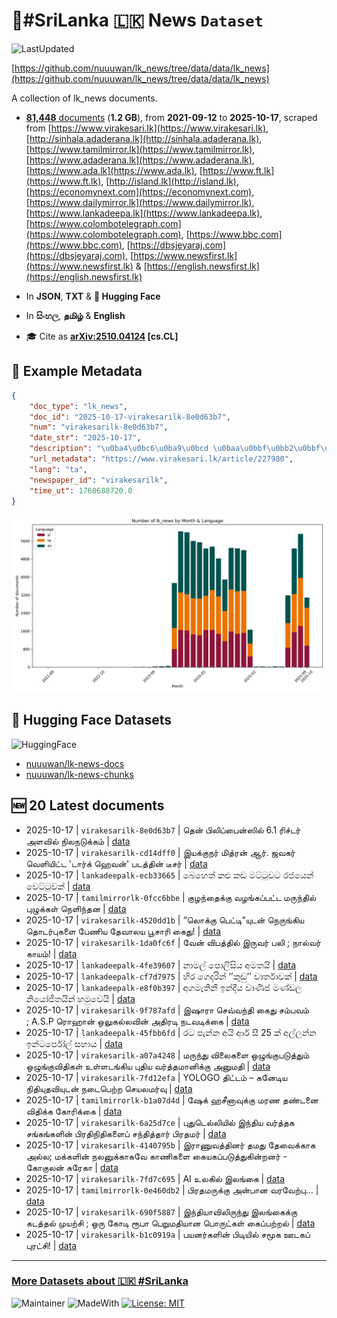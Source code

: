 # 📄#SriLanka 🇱🇰 News `Dataset`

![LastUpdated](https://img.shields.io/badge/last_updated-2025--10--17_13:49:55-green)

[https://github.com/nuuuwan/lk_news/tree/data/data/lk_news](https://github.com/nuuuwan/lk_news/tree/data/data/lk_news)

A collection of lk_news documents.

- [**81,448** documents](https://github.com/nuuuwan/lk_news/tree/data/data/lk_news) (**1.2 GB**), from **2021-09-12** to **2025-10-17**, scraped from [https://www.virakesari.lk](https://www.virakesari.lk), [http://sinhala.adaderana.lk](http://sinhala.adaderana.lk), [https://www.tamilmirror.lk](https://www.tamilmirror.lk), [https://www.adaderana.lk](https://www.adaderana.lk), [https://www.ada.lk](https://www.ada.lk), [https://www.ft.lk](https://www.ft.lk), [http://island.lk](http://island.lk), [https://economynext.com](https://economynext.com), [https://www.dailymirror.lk](https://www.dailymirror.lk), [https://www.lankadeepa.lk](https://www.lankadeepa.lk), [https://www.colombotelegraph.com](https://www.colombotelegraph.com), [https://www.bbc.com](https://www.bbc.com), [https://dbsjeyaraj.com](https://dbsjeyaraj.com), [https://www.newsfirst.lk](https://www.newsfirst.lk) & [https://english.newsfirst.lk](https://english.newsfirst.lk)

- In **JSON**, **TXT** & **🤗 Hugging Face**

- In **සිංහල**, **தமிழ்** & **English**

- 🎓 Cite as **[arXiv:2510.04124](https://arxiv.org/abs/2510.04124) [cs.CL]**

## 📝 Example Metadata

```json
{
    "doc_type": "lk_news",
    "doc_id": "2025-10-17-virakesarilk-8e0d63b7",
    "num": "virakesarilk-8e0d63b7",
    "date_str": "2025-10-17",
    "description": "\u0ba4\u0bc6\u0ba9\u0bcd \u0baa\u0bbf\u0bb2\u0bbf\u0baa\u0bcd\u0baa\u0bc8\u0ba9\u0bcd\u0bb8\u0bbf\u0bb2\u0bcd\u00a06.1 \u0bb0\u0bbf\u0b9a\u0bcd\u0b9f\u0bb0\u0bcd \u0b85\u0bb3\u0bb5\u0bbf\u0bb2\u0bcd \u0ba8\u0bbf\u0bb2\u0ba8\u0b9f\u0bc1\u0b95\u0bcd\u0b95\u0bae\u0bcd",
    "url_metadata": "https://www.virakesari.lk/article/227980",
    "lang": "ta",
    "newspaper_id": "virakesarilk",
    "time_ut": 1760688720.0
}
```

![Chart](https://raw.githubusercontent.com/nuuuwan/lk_news/refs/heads/data/data/lk_news/docs_by_month_and_lang.png)

## 🤗 Hugging Face Datasets

![HuggingFace](https://img.shields.io/badge/-HuggingFace-FDEE21?style=for-the-badge&logo=HuggingFace)

- [nuuuwan/lk-news-docs](https://huggingface.co/datasets/nuuuwan/lk-news-docs)
- [nuuuwan/lk-news-chunks](https://huggingface.co/datasets/nuuuwan/lk-news-chunks)

## 🆕 20 Latest documents

- 2025-10-17 | `virakesarilk-8e0d63b7` | தென் பிலிப்பைன்ஸில் 6.1 ரிச்டர் அளவில் நிலநடுக்கம் | [data](https://github.com/nuuuwan/lk_news/tree/data/data/lk_news/2020s/2025/2025-10-17-virakesarilk-8e0d63b7)
- 2025-10-17 | `virakesarilk-cd14dff0` | இயக்குநர் மித்ரன் ஆர். ஜவகர் வெளியிட்ட 'டார்க் ஹெவன்' படத்தின் டீசர் | [data](https://github.com/nuuuwan/lk_news/tree/data/data/lk_news/2020s/2025/2025-10-17-virakesarilk-cd14dff0)
- 2025-10-17 | `lankadeepalk-ecb33665` | බෙහෙත් කළු කඩ මට්ටුවට රජයෙන් වෙට්ටුවක් | [data](https://github.com/nuuuwan/lk_news/tree/data/data/lk_news/2020s/2025/2025-10-17-lankadeepalk-ecb33665)
- 2025-10-17 | `tamilmirrorlk-0fcc6bbe` | குழந்தைக்கு வழங்கப்பட்ட மருந்தில் புழுக்கள்  நெளிந்தன | [data](https://github.com/nuuuwan/lk_news/tree/data/data/lk_news/2020s/2025/2025-10-17-tamilmirrorlk-0fcc6bbe)
- 2025-10-17 | `virakesarilk-4520dd1b` | “லொக்கு பெட்டி”யுடன் நெருங்கிய தொடர்புகளை பேணிய தேவாலய பூசாரி கைது! | [data](https://github.com/nuuuwan/lk_news/tree/data/data/lk_news/2020s/2025/2025-10-17-virakesarilk-4520dd1b)
- 2025-10-17 | `virakesarilk-1da0fc6f` | வேன் விபத்தில் இருவர் பலி ; நால்வர் காயம்! | [data](https://github.com/nuuuwan/lk_news/tree/data/data/lk_news/2020s/2025/2025-10-17-virakesarilk-1da0fc6f)
- 2025-10-17 | `lankadeepalk-4fe39607` | නාමල් පොලිසිය අමතයි | [data](https://github.com/nuuuwan/lk_news/tree/data/data/lk_news/2020s/2025/2025-10-17-lankadeepalk-4fe39607)
- 2025-10-17 | `lankadeepalk-cf7d7975` | හිර ගෙදරින්  ’’කුඩු’’  වාර්තාවක් | [data](https://github.com/nuuuwan/lk_news/tree/data/data/lk_news/2020s/2025/2025-10-17-lankadeepalk-cf7d7975)
- 2025-10-17 | `lankadeepalk-e8f0b397` | අගමැතිනී ඉන්දීය වාණිජ මණ්ඩල නියෝජිතයින් හමුවෙයි | [data](https://github.com/nuuuwan/lk_news/tree/data/data/lk_news/2020s/2025/2025-10-17-lankadeepalk-e8f0b397)
- 2025-10-17 | `virakesarilk-9f787afd` | இஷாரா செவ்வந்தி கைது சம்பவம் ; A.S.P ரொஹான் ஒலுகல்லவின் அதிரடி நடவடிக்கை | [data](https://github.com/nuuuwan/lk_news/tree/data/data/lk_news/2020s/2025/2025-10-17-virakesarilk-9f787afd)
- 2025-10-17 | `lankadeepalk-45fbb6fd` | රට පැන්න අයි ආර් සී 25 ක් අල්ලන්න ඉන්ටර්පෝල් සහාය | [data](https://github.com/nuuuwan/lk_news/tree/data/data/lk_news/2020s/2025/2025-10-17-lankadeepalk-45fbb6fd)
- 2025-10-17 | `virakesarilk-a07a4248` | மருந்து விலைகளை ஒழுங்குபடுத்தும் ஒழுங்குவிதிகள் உள்ளடங்கிய புதிய வர்த்தமானிக்கு அனுமதி | [data](https://github.com/nuuuwan/lk_news/tree/data/data/lk_news/2020s/2025/2025-10-17-virakesarilk-a07a4248)
- 2025-10-17 | `virakesarilk-7fd12efa` | YOLOGO திட்டம் – கனேடிய நிதியுதவியுடன் நடைபெற்ற செயலமர்வு | [data](https://github.com/nuuuwan/lk_news/tree/data/data/lk_news/2020s/2025/2025-10-17-virakesarilk-7fd12efa)
- 2025-10-17 | `tamilmirrorlk-b1a07d4d` | ஷேக் ஹசீனாவுக்கு மரண தண்டனை விதிக்க கோரிக்கை | [data](https://github.com/nuuuwan/lk_news/tree/data/data/lk_news/2020s/2025/2025-10-17-tamilmirrorlk-b1a07d4d)
- 2025-10-17 | `virakesarilk-6a25d7ce` | புதுடெல்லியில் இந்திய வர்த்தக சங்கங்களின் பிரதிநிதிகளைப் சந்தித்தார் பிரதமர் | [data](https://github.com/nuuuwan/lk_news/tree/data/data/lk_news/2020s/2025/2025-10-17-virakesarilk-6a25d7ce)
- 2025-10-17 | `virakesarilk-4140795b` | இராணுவத்தினர் தமது தேவைக்காக அல்ல; மக்களின் நலனுக்காகவே காணிகளை கையகப்படுத்துகின்றனர் - கோகுலன் சுரேகா | [data](https://github.com/nuuuwan/lk_news/tree/data/data/lk_news/2020s/2025/2025-10-17-virakesarilk-4140795b)
- 2025-10-17 | `virakesarilk-7fd7c695` | AI உலகில் இலங்கை | [data](https://github.com/nuuuwan/lk_news/tree/data/data/lk_news/2020s/2025/2025-10-17-virakesarilk-7fd7c695)
- 2025-10-17 | `tamilmirrorlk-0e460db2` | பிரதமருக்கு அன்பான வரவேற்பு... | [data](https://github.com/nuuuwan/lk_news/tree/data/data/lk_news/2020s/2025/2025-10-17-tamilmirrorlk-0e460db2)
- 2025-10-17 | `virakesarilk-690f5887` | இந்தியாவிலிருந்து இலங்கைக்கு கடத்தல் முயற்சி ; ஒரு கோடி ரூபா பெறுமதியான பொருட்கள் கைப்பற்றல் | [data](https://github.com/nuuuwan/lk_news/tree/data/data/lk_news/2020s/2025/2025-10-17-virakesarilk-690f5887)
- 2025-10-17 | `virakesarilk-b1c0919a` | பயனர்களின் பிடியில் சமூக ஊடகப் புரட்சி! | [data](https://github.com/nuuuwan/lk_news/tree/data/data/lk_news/2020s/2025/2025-10-17-virakesarilk-b1c0919a)

---

### [More Datasets about 🇱🇰 #SriLanka](https://github.com/nuuuwan/lk_datasets)

![Maintainer](https://img.shields.io/badge/maintainer-nuuuwan-red)
![MadeWith](https://img.shields.io/badge/made_with-python-blue)
[![License: MIT](https://img.shields.io/badge/License-MIT-yellow.svg)](https://opensource.org/licenses/MIT)
